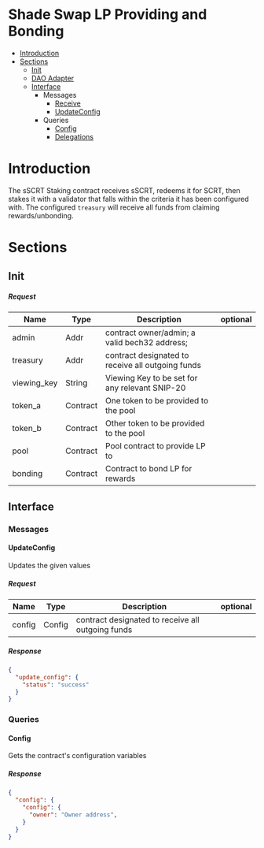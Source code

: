 # Shade Swap LP Providing and Bonding
* [Introduction](#Introduction)
* [Sections](#Sections)
    * [Init](#Init)
    * [DAO Adapter](/packages/shade_protocol/src/DAO_ADAPTER.md)
    * [Interface](#Interface)
        * Messages
            * [Receive](#Receive)
            * [UpdateConfig](#UpdateConfig)
        * Queries
            * [Config](#Config)
            * [Delegations](#Delegations)

# Introduction
The sSCRT Staking contract receives sSCRT, redeems it for SCRT, then stakes it with a validator that falls within the criteria it has been configured with. The configured `treasury` will receive all funds from claiming rewards/unbonding.

# Sections

## Init
##### Request
|Name      |Type      |Description                                                                                                        | optional |
|----------|----------|-------------------------------------------------------------------------------------------------------------------|----------|
|admin     | Addr |  contract owner/admin; a valid bech32 address;
|treasury  | Addr |  contract designated to receive all outgoing funds
|viewing_key | String  | Viewing Key to be set for any relevant SNIP-20
|token_a   | Contract  |  One token to be provided to the pool
|token_b   | Contract  |  Other token to be provided to the pool
|pool      | Contract  |  Pool contract to provide LP to
|bonding   | Contract  |  Contract to bond LP for rewards

## Interface

### Messages
#### UpdateConfig
Updates the given values
##### Request
|Name      |Type      |Description                                                                                                        | optional |
|----------|----------|-------------------------------------------------------------------------------------------------------------------|----------|
|config    | Config    |  contract designated to receive all outgoing funds

##### Response
```json
{
  "update_config": {
    "status": "success"
  }
}
```


### Queries

#### Config
Gets the contract's configuration variables
##### Response
```json
{
  "config": {
    "config": {
      "owner": "Owner address",
    }
  }
}
```
